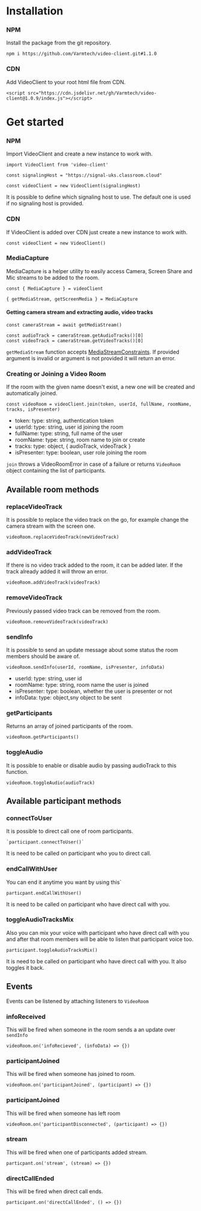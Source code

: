 # Installation

### NPM

Install the package from the git repository.

    npm i https://github.com/Varmtech/video-client.git#1.1.0

### CDN

Add VideoClient to your root html file from CDN.

    <script src="https://cdn.jsdelivr.net/gh/Varmtech/video-client@1.0.9/index.js"></script>

# Get started

### NPM

Import VideoClient and create a new instance to work with.

    import VideoClient from 'video-client'
    
    const signalingHost = "https://signal-uks.classroom.cloud"
 
    const videoClient = new VideoClient(signalingHost)
    
It is possible to define which signaling host to use. The default one is used if no signaling host is provided.

### CDN

If VideoClient is added over CDN just create a new instance to work with.

    const videoClient = new VideoClient()

### MediaCapture

MediaCapture is a helper utility to easily access Camera, Screen Share and Mic streams to be added to the room.

    const { MediaCapture } = videoClient

    { getMediaStream, getScreenMedia } = MediaCapture
 
#### Getting camera stream and extracting audio, video tracks

    const cameraStream = await getMediaStream()

    const audioTrack = cameraStream.getAudioTracks()[0]
    const videoTrack = cameraStream.getVideoTracks()[0]
 
`getMediaStream` function accepts [MediaStreamConstraints](https://developer.mozilla.org/en-US/docs/Web/API/MediaStreamConstraints).
If provided argument is invalid or argument is not provided it will return an error.

### Creating or Joining a Video Room

If the room with the given name doesn't exist, a new one will be created and automatically joined.

    const videoRoom = videoClient.join(token, userId, fullName, roomName, tracks, isPresenter)

- token: type: string, authentication token 
- userId: type: string, user id joining the room
- fullName: type: string, full name of the user
- roomName: type: string, room name to join or create
- tracks: type: object, { audioTrack, videoTrack }
- isPresenter: type: boolean, user role joining the room
 
 `join` throws a VideoRoomError in case of a failure or returns `VideoRoom` object containing the list of participants.

## Available room methods
  
### replaceVideoTrack

It is possible to replace the video track on the go, for example change the camera stream with the screen one.

    videoRoom.replaceVideoTrack(newVideoTrack)
  

### addVideoTrack

If there is no video track added to the room, it can be added later.
If the track already added it will throw an error.

    videoRoom.addVideoTrack(videoTrack)
  
### removeVideoTrack

Previously passed video track can be removed from the room.

    videoRoom.removeVideoTrack(videoTrack)
  
### sendInfo

It is possible to send an update message about some status the room members should be aware of.

    videoRoom.sendInfo(userId, roomName, isPresenter, infoData)
    
- userId: type: string, user id 
- roomName: type: string, room name the user is joined
- isPresenter: type: boolean, whether the user is presenter or not
- infoData: type: object,sny object to be sent

### getParticipants

Returns an array of joined participants of the room.
  
    videoRoom.getParticipants()
    
### toggleAudio
It is possible to enable or disable audio by passing audioTrack to this function.

    videoRoom.toggleAudio(audioTrack)
## Available participant methods
### connectToUser
It is possible to direct call one of room participants.

    `participant.connectToUser()`
    
It is need to be called on participant who you to direct call.
### endCallWithUser
You can end it anytime you want by using this`

    particpant.endCallWithUser()
    
It is need to be called on participant who have direct call with you.

### toggleAudioTracksMix
Also you can mix your voice with participant who have direct call with you and after that room members will be able to listen that participant voice too.

    participant.toggleAudioTracksMix()
    
It is need to be called on participant who have direct call with you.
It also toggles it back.
## Events
Events can be listened by attaching listeners to `VideoRoom`

### infoReceived
This will be fired when someone in the room sends a an update over `sendInfo`

    videoRoom.on('infoRecieved', (infoData) => {})
    
### participantJoined

This will be fired when someone has joined to room.
    
    videoRoom.on('participantJoined', (participant) => {})
    
### participantJoined
This will be fired when someone has left room

    videoRoom.on('participantDisconnected', (participant) => {})
    
### stream
This will be fired when one of participants added stream.

    particpant.on('stream', (stream) => {})
    
### directCallEnded
This will be fired when direct call ends.

    participant.on('directCallEnded', () => {})
